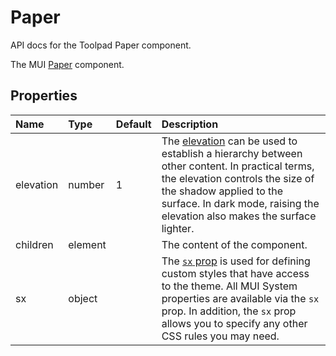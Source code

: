 <!-- This file has been auto-generated using `yarn docs:build:api`. -->

# Paper

<p class="description">API docs for the Toolpad Paper component.</p>

The MUI [Paper](https://mui.com/material-ui/react-paper/) component.

## Properties

| Name                                     | Type                                   | Default                             | Description                                                                                                                                                                                                                                                                                   |
| :--------------------------------------- | :------------------------------------- | :---------------------------------- | :-------------------------------------------------------------------------------------------------------------------------------------------------------------------------------------------------------------------------------------------------------------------------------------------- |
| <span class="prop-name">elevation</span> | <span class="prop-type">number</span>  | <span class="prop-default">1</span> | The [elevation](https://mui.com/material-ui/react-paper/#elevation) can be used to establish a hierarchy between other content. In practical terms, the elevation controls the size of the shadow applied to the surface. In dark mode, raising the elevation also makes the surface lighter. |
| <span class="prop-name">children</span>  | <span class="prop-type">element</span> |                                     | The content of the component.                                                                                                                                                                                                                                                                 |
| <span class="prop-name">sx</span>        | <span class="prop-type">object</span>  |                                     | The [`sx` prop](https://mui.com/system/getting-started/the-sx-prop/) is used for defining custom styles that have access to the theme. All MUI System properties are available via the `sx` prop. In addition, the `sx` prop allows you to specify any other CSS rules you may need.          |
